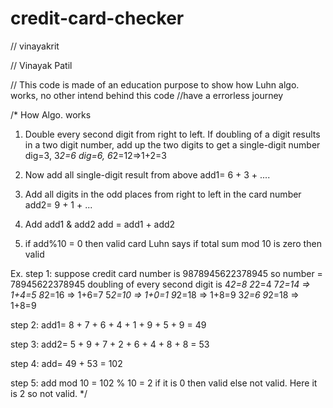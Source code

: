 # credit-card-checker
// vinayakrit

// Vinayak Patil

// This code is made of an education purpose to show how Luhn algo. works, no other intend behind this code
//have a errorless journey

/*
How Algo. works
1. Double every second digit from right to left. If doubling of a digit results in a two digit number, add up the two digits to get a single-digit number
 dig=3, 3*2=6
 dig=6, 6*2=12=>1+2=3

2. Now add all single-digit result from above
 add1= 6 + 3 + ....

3. Add all digits in the odd places from right to left in the card number
 add2= 9 + 1 + ...

4. Add add1 & add2
 add = add1 + add2
 
5. if add%10 = 0 then valid card
	Luhn says if total sum mod 10 is zero then valid
	
Ex.
step 1: 
	suppose credit card number is 9878945622378945
 so number = 78945622378945
doubling of every second digit is
	4*2=8		  	2*2=4		  	7*2=14 => 1+4=5
	8*2=16 => 1+6=7	  	5*2=10 => 1+0=1	  	9*2=18 => 1+8=9
	3*2=6		  	9*2=18 => 1+8=9  

step 2:
	add1= 8 + 7 + 6 + 4 + 1 + 9 + 5 + 9 = 49

step 3:
	add2= 5 + 9 + 7 + 2 + 6 + 4 + 8 + 8 = 53

step 4:
	add= 49 + 53 = 102

step 5: 
	add mod 10 = 102 % 10 = 2
if it is 0 then valid else not valid. Here it is 2 so not valid.
*/
